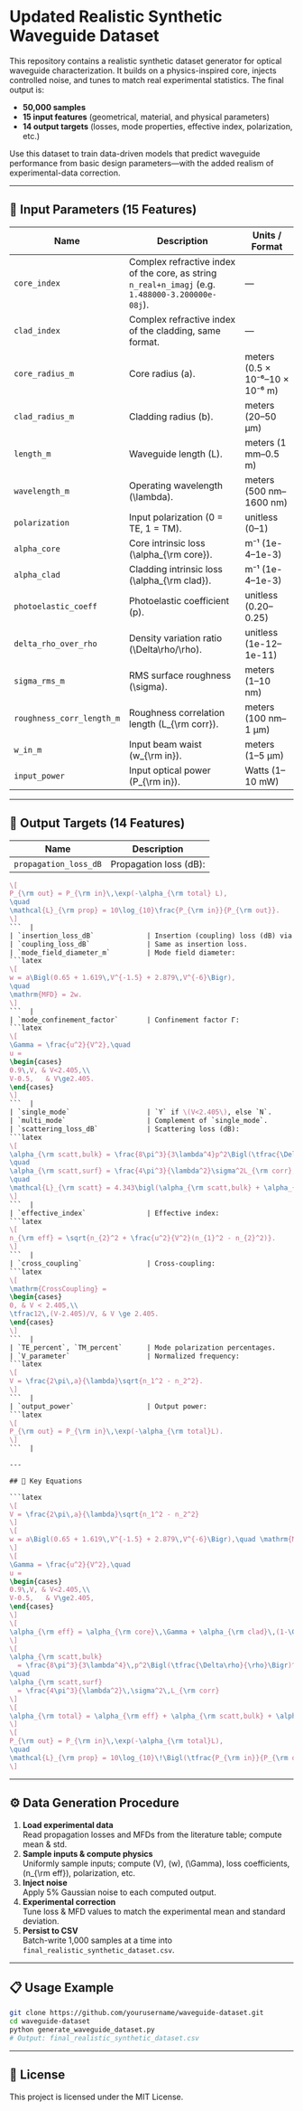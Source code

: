 # Updated Realistic Synthetic Waveguide Dataset

This repository contains a realistic synthetic dataset generator for optical waveguide characterization. It builds on a physics-inspired core, injects controlled noise, and tunes to match real experimental statistics. The final output is:

- **50,000 samples**  
- **15 input features** (geometrical, material, and physical parameters)  
- **14 output targets** (losses, mode properties, effective index, polarization, etc.)  

Use this dataset to train data-driven models that predict waveguide performance from basic design parameters—with the added realism of experimental-data correction.

---

## 📂 Input Parameters (15 Features)

| Name                             | Description                                                                                       | Units / Format                       |
|----------------------------------|---------------------------------------------------------------------------------------------------|--------------------------------------|
| `core_index`                     | Complex refractive index of the core, as string `n_real+n_imagj` (e.g. `1.488000-3.200000e-08j`). | —                                    |
| `clad_index`                     | Complex refractive index of the cladding, same format.                                            | —                                    |
| `core_radius_m`                  | Core radius \(a\).                                                                                | meters (0.5 × 10⁻⁶–10 × 10⁻⁶ m)       |
| `clad_radius_m`                  | Cladding radius \(b\).                                                                            | meters (20–50 µm)                    |
| `length_m`                       | Waveguide length \(L\).                                                                           | meters (1 mm–0.5 m)                  |
| `wavelength_m`                   | Operating wavelength \(\lambda\).                                                                 | meters (500 nm–1600 nm)              |
| `polarization`                   | Input polarization (0 = TE, 1 = TM).                                                              | unitless (0–1)                       |
| `alpha_core`                     | Core intrinsic loss \(\alpha_{\rm core}\).                                                        | m⁻¹ (1e-4–1e-3)                      |
| `alpha_clad`                     | Cladding intrinsic loss \(\alpha_{\rm clad}\).                                                    | m⁻¹ (1e-4–1e-3)                      |
| `photoelastic_coeff`             | Photoelastic coefficient \(p\).                                                                   | unitless (0.20–0.25)                 |
| `delta_rho_over_rho`             | Density variation ratio \(\Delta\rho/\rho\).                                                      | unitless (1e-12–1e-11)               |
| `sigma_rms_m`                    | RMS surface roughness \(\sigma\).                                                                 | meters (1–10 nm)                     |
| `roughness_corr_length_m`        | Roughness correlation length \(L_{\rm corr}\).                                                    | meters (100 nm–1 µm)                 |
| `w_in_m`                         | Input beam waist \(w_{\rm in}\).                                                                  | meters (1–5 µm)                      |
| `input_power`                    | Input optical power \(P_{\rm in}\).                                                               | Watts (1–10 mW)                      |

---

## 🌟 Output Targets (14 Features)

| Name                            | Description                                                                                                                                                                                                           |
|---------------------------------|-----------------------------------------------------------------------------------------------------------------------------------------------------------------------------------------------------------------------|
| `propagation_loss_dB`           | Propagation loss (dB):  
```latex
\[ 
P_{\rm out} = P_{\rm in}\,\exp(-\alpha_{\rm total} L), 
\quad 
\mathcal{L}_{\rm prop} = 10\log_{10}\frac{P_{\rm in}}{P_{\rm out}}.
\]
```  |
| `insertion_loss_dB`             | Insertion (coupling) loss (dB) via Gaussian overlap.                                                                                                                                                                 |
| `coupling_loss_dB`              | Same as insertion loss.                                                                                                                                                                                               |
| `mode_field_diameter_m`         | Mode field diameter:  
```latex
\[
w = a\Bigl(0.65 + 1.619\,V^{-1.5} + 2.879\,V^{-6}\Bigr),
\quad
\mathrm{MFD} = 2w.
\]
```  |
| `mode_confinement_factor`       | Confinement factor Γ:  
```latex
\[
\Gamma = \frac{u^2}{V^2},\quad
u = 
\begin{cases}
0.9\,V, & V<2.405,\\
V-0.5,   & V\ge2.405.
\end{cases}
\]
```  |
| `single_mode`                   | `Y` if \(V<2.405\), else `N`.                                                                                                                                                                                         |
| `multi_mode`                    | Complement of `single_mode`.                                                                                                                                                                                         |
| `scattering_loss_dB`            | Scattering loss (dB):  
```latex
\[
\alpha_{\rm scatt,bulk} = \frac{8\pi^3}{3\lambda^4}p^2\Bigl(\tfrac{\Delta\rho}{\rho}\Bigr)^2\Gamma,
\quad
\alpha_{\rm scatt,surf} = \frac{4\pi^3}{\lambda^2}\sigma^2L_{\rm corr},
\quad
\mathcal{L}_{\rm scatt} = 4.343\bigl(\alpha_{\rm scatt,bulk} + \alpha_{\rm scatt,surf}\bigr)L.
\]
```  |
| `effective_index`               | Effective index:  
```latex
\[
n_{\rm eff} = \sqrt{n_{2}^2 + \frac{u^2}{V^2}(n_{1}^2 - n_{2}^2)}.
\]
```  |
| `cross_coupling`                | Cross-coupling:  
```latex
\[
\mathrm{CrossCoupling} = 
\begin{cases}
0, & V < 2.405,\\
\tfrac12\,(V-2.405)/V, & V \ge 2.405.
\end{cases}
\]
```  |
| `TE_percent`, `TM_percent`      | Mode polarization percentages.                                                                                                                                                                                        |
| `V_parameter`                   | Normalized frequency:  
```latex
\[
V = \frac{2\pi\,a}{\lambda}\sqrt{n_1^2 - n_2^2}.
\]
```  |
| `output_power`                  | Output power:  
```latex
\[
P_{\rm out} = P_{\rm in}\,\exp(-\alpha_{\rm total}L).
\]
```  |

---

## 🧮 Key Equations

```latex
\[
V = \frac{2\pi\,a}{\lambda}\sqrt{n_1^2 - n_2^2}
\]
\[
w = a\Bigl(0.65 + 1.619\,V^{-1.5} + 2.879\,V^{-6}\Bigr),\quad \mathrm{MFD}=2w
\]
\[
\Gamma = \frac{u^2}{V^2},\quad
u = 
\begin{cases}
0.9\,V, & V<2.405,\\
V-0.5,   & V\ge2.405,
\end{cases}
\]
\[
\alpha_{\rm eff} = \alpha_{\rm core}\,\Gamma + \alpha_{\rm clad}\,(1-\Gamma)
\]
\[
\alpha_{\rm scatt,bulk}
  = \frac{8\pi^3}{3\lambda^4}\,p^2\Bigl(\tfrac{\Delta\rho}{\rho}\Bigr)^2\Gamma,
\quad
\alpha_{\rm scatt,surf}
  = \frac{4\pi^3}{\lambda^2}\,\sigma^2\,L_{\rm corr}
\]
\[
\alpha_{\rm total} = \alpha_{\rm eff} + \alpha_{\rm scatt,bulk} + \alpha_{\rm scatt,surf}
\]
\[
P_{\rm out} = P_{\rm in}\,\exp(-\alpha_{\rm total}L),
\quad
\mathcal{L}_{\rm prop} = 10\log_{10}\!\Bigl(\tfrac{P_{\rm in}}{P_{\rm out}}\Bigr)
\]
```

---

## ⚙️ Data Generation Procedure

1. **Load experimental data**  
   Read propagation losses and MFDs from the literature table; compute mean & std.  
2. **Sample inputs & compute physics**  
   Uniformly sample inputs; compute \(V\), \(w\), \(\Gamma\), loss coefficients, \(n_{\rm eff}\), polarization, etc.  
3. **Inject noise**  
   Apply 5\% Gaussian noise to each computed output.  
4. **Experimental correction**  
   Tune loss & MFD values to match the experimental mean and standard deviation.  
5. **Persist to CSV**  
   Batch-write 1,000 samples at a time into `final_realistic_synthetic_dataset.csv`.

---

## 📋 Usage Example

```bash
git clone https://github.com/yourusername/waveguide-dataset.git
cd waveguide-dataset
python generate_waveguide_dataset.py
# Output: final_realistic_synthetic_dataset.csv
```

---

## 📄 License

This project is licensed under the MIT License.  
